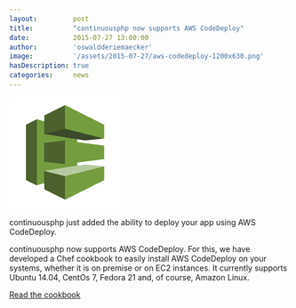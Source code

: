 ```yaml
---
layout:         post
title:          "continuousphp now supports AWS CodeDeploy"
date:           2015-07-27 13:00:00
author:         'oswaldderiemaecker'
image:          '/assets/2015-07-27/aws-codedeploy-1200x630.png'
hasDescription: true
categories:     news
---
```

![ ](/assets/2015-07-27/aws-codedeploy-200x200.png)

continuousphp just added the ability to deploy your app using AWS CodeDeploy.   

<!--more-->

continuousphp now supports AWS CodeDeploy. For this, we have developed a Chef cookbook to easily install AWS CodeDeploy on your systems, whether it is on premise or on EC2 instances. It currently supports Ubuntu 14.04, CentOs 7, Fedora 21 and, of course, Amazon Linux.

[Read the cookbook](https://supermarket.chef.io/cookbooks/aws-codedeploy-agent)


